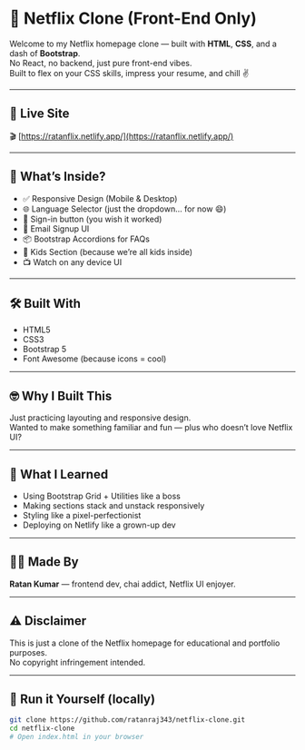 # 🍿 Netflix Clone (Front-End Only)

Welcome to my Netflix homepage clone — built with **HTML**, **CSS**, and a dash of **Bootstrap**.  
No React, no backend, just pure front-end vibes.  
Built to flex on your CSS skills, impress your resume, and chill ✌️

---

## 🔗 Live Site

🎬 [https://ratanflix.netlify.app/](https://ratanflix.netlify.app/)

---


## 🎯 What’s Inside?

- ✅ Responsive Design (Mobile & Desktop)
- 🌐 Language Selector (just the dropdown... for now 😄)
- 🔐 Sign-in button (you wish it worked)
- 📧 Email Signup UI
- 📦 Bootstrap Accordions for FAQs
- 👦 Kids Section (because we’re all kids inside)
- 📺 Watch on any device UI

---

## 🛠️ Built With

- HTML5  
- CSS3  
- Bootstrap 5  
- Font Awesome (because icons = cool)

---

## 🤓 Why I Built This

Just practicing layouting and responsive design.  
Wanted to make something familiar and fun — plus who doesn’t love Netflix UI?

---

## 🧠 What I Learned

- Using Bootstrap Grid + Utilities like a boss  
- Making sections stack and unstack responsively  
- Styling like a pixel-perfectionist  
- Deploying on Netlify like a grown-up dev

---

## 🧑‍🎨 Made By

**Ratan Kumar** — frontend dev, chai addict, Netflix UI enjoyer.

---

## ⚠️ Disclaimer

This is just a clone of the Netflix homepage for educational and portfolio purposes.  
No copyright infringement intended.

---

## 🚀 Run it Yourself (locally)

```bash
git clone https://github.com/ratanraj343/netflix-clone.git
cd netflix-clone
# Open index.html in your browser
```
